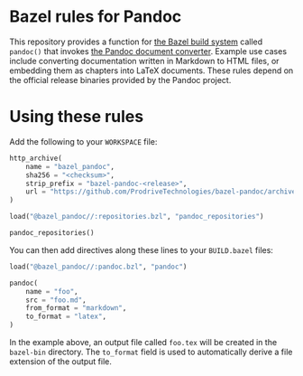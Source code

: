 # Bazel rules for Pandoc

This repository provides a function for
[the Bazel build system](https://bazel.build/) called `pandoc()` that
invokes [the Pandoc document converter](https://pandoc.org/). Example
use cases include converting documentation written in Markdown to HTML
files, or embedding them as chapters into LaTeX documents. These rules
depend on the official release binaries provided by the Pandoc project.

# Using these rules

Add the following to your `WORKSPACE` file:

```python
http_archive(
    name = "bazel_pandoc",
    sha256 = "<checksum>",
    strip_prefix = "bazel-pandoc-<release>",
    url = "https://github.com/ProdriveTechnologies/bazel-pandoc/archive/v<release>.tar.gz",
)

load("@bazel_pandoc//:repositories.bzl", "pandoc_repositories")

pandoc_repositories()
```

You can then add directives along these lines to your `BUILD.bazel` files:

```python
load("@bazel_pandoc//:pandoc.bzl", "pandoc")

pandoc(
    name = "foo",
    src = "foo.md",
    from_format = "markdown",
    to_format = "latex",
)
```

In the example above, an output file called `foo.tex` will be created in
the `bazel-bin` directory. The `to_format` field is used to
automatically derive a file extension of the output file.
